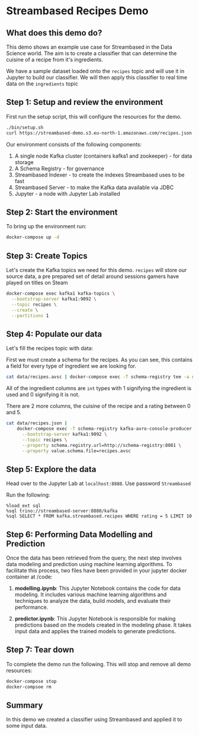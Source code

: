 # Streambased Recipes Demo

## What does this demo do?

This demo shows an example use case for Streambased in the Data Science world. The aim is to create a classifier that 
can determine the cuisine of a recipe from it's ingredients.

We have a sample dataset loaded onto the `recipes` topic and will use it in Jupyter to build our classifier. We will 
then apply this classifier to real time data on the `ingredients` topic


## Step 1: Setup and review the environment

First run the setup script, this will configure the resources for the demo.

```bash
./bin/setup.sh
curl https://streambased-demo.s3.eu-north-1.amazonaws.com/recipes.json -o data/recipes.json
```

Our environment consists of the following components:

1. A single node Kafka cluster (containers kafka1 and zookeeper) - for data storage
2. A Schema Registry - for governance
3. Streambased Indexer - to create the indexes Streambased uses to be fast
4. Streambased Server - to make the Kafka data available via JDBC
5. Jupyter - a node with Jupyter Lab installed

## Step 2: Start the environment

To bring up the environment run:

```bash
docker-compose up -d
```

## Step 3: Create Topics

Let's create the Kafka topics we need for this demo. `recipes` will store our source data, a pre prepared set of 
detail around sessions gamers have played on titles on Steam

```bash
docker-compose exec kafka1 kafka-topics \
  --bootstrap-server kafka1:9092 \
  --topic recipes \
  --create \
  --partitions 1
```

## Step 4: Populate our data

Let's fill the recipes topic with data:

First we must create a schema for the recipes. As you can see, this contains a field for every type of ingredient we 
are looking for.

```bash
cat data/recipes.avsc | docker-compose exec -T schema-registry tee -a recipes.avsc
```

All of the ingredient columns are `int` types with 1 signifying the ingredient is used and 0 signifying it is not. 

There are 2 more columns, the cuisine of the recipe and a rating between 0 and 5.

```bash
cat data/recipes.json |
    docker-compose exec -T schema-registry kafka-avro-console-producer \
      --bootstrap-server kafka1:9092 \
      --topic recipes \
      --property schema.registry.url=http://schema-registry:8081 \
      --property value.schema.file=recipes.avsc
```

## Step 5: Explore the data

Head over to the Jupyter Lab at `localhost:8888`. Use password `Streambased`

Run the following:

```text
%load_ext sql
%sql trino://streambased-server:8080/kafka
%sql SELECT * FROM kafka.streambased.recipes WHERE rating = 5 LIMIT 10
```

## Step 6: Performing Data Modelling and Prediction

Once the data has been retrieved from the query, the next step involves data modeling and prediction using machine learning algorithms. To facilitate this process, two files have been provided in your jupyter docker container at /code:

1. **modelling.ipynb**: This Jupyter Notebook contains the code for data modeling. It includes various machine learning algorithms and techniques to analyze the data, build models, and evaluate their performance.

2. **predictor.ipynb**: This Jupyter Notebook is responsible for making predictions based on the models created in the modeling phase. It takes input data and applies the trained models to generate predictions.

## Step 7: Tear down

To complete the demo run the following. This will stop and remove all demo resources:

```bash
docker-compose stop
docker-compsoe rm
```

## Summary

In this demo we created a classifier using Streambased and applied it to some input data.
